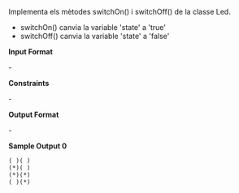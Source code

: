 Implementa els mètodes switchOn() i switchOff() de la classe Led.

  - switchOn() canvia la variable 'state' a 'true'
  - switchOff() canvia la variable 'state' a 'false'

**Input Format**

\-

**Constraints**

\-

**Output Format**

\-

**Sample Output 0**

    ( )( )
    (*)( )
    (*)(*)
    ( )(*)
